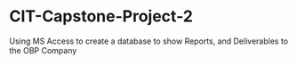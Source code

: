 # CIT-Capstone-Project-2
Using MS Access to create a database to show Reports, and Deliverables to the OBP Company

